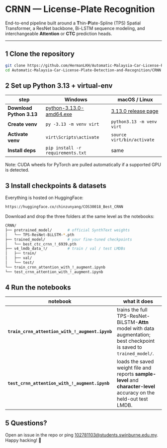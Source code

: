 # CRNN — License-Plate Recognition

End-to-end pipeline built around a **T**hin-**P**late-Spline (TPS) Spatial Transformer, a ResNet backbone, Bi-LSTM sequence modeling, and interchangeable **Attention** or **CTC** prediction heads.

---

## 1  Clone the repository

```bash
git clone https://github.com/HermanLKH/Automatic-Malaysia-Car-License-Plate-Detection-and-Recognition.git
cd Automatic-Malaysia-Car-License-Plate-Detection-and-Recognition/CRNN
```

## 2  Set up Python 3.13 + virtual-env

| step                     | Windows                                                                                       | macOS / Linux                                                                  |
| ------------------------ | --------------------------------------------------------------------------------------------- | ------------------------------------------------------------------------------ |
| **Download Python 3.13** | [ python-3.13.0-amd64.exe ](https://www.python.org/ftp/python/3.13.0/python-3.13.0-amd64.exe) | [ 3.13.0 release page ](https://www.python.org/downloads/release/python-3130/) |
| **Create venv**          | `py -3.13 -m venv virt`                                                                       | `python3.13 -m venv virt`                                                      |
| **Activate venv**        | `virt\Scripts\activate`                                                                       | `source virt/bin/activate`                                                     |
| **Install deps**         | `pip install -r requirements.txt`                                                             | same                                                                           |

Note: CUDA wheels for PyTorch are pulled automatically if a supported GPU is detected.

## 3 Install checkpoints & datasets

Everything is hosted on HuggingFace:
```bash
https://huggingface.co/chinzunyang/COS30018_Best_CRNN
```

Download and drop the three folders at the same level as the notebooks:
```bash
CRNN/
├── pretrained_model/       # official SynthText weights
│   └── TPS-ResNet-BiLSTM-*.pth
├── trained_model/          # your fine-tuned checkpoints
│   └── best_ctc_crnn_!_6939.pth
├── v4_lmdb_data_!/         # train / val / test LMDBs
│   ├── train/
│   ├── val/
│   └── test/
└── train_crnn_attention_with_!_augment.ipynb
└── test_crnn_attention_with_!_augment.ipynb

```

## 4 Run the notebooks

| notebook                                        | what it does                                                                                                           |
| ----------------------------------------------- | ---------------------------------------------------------------------------------------------------------------------- |
| **`train_crnn_attention_with_!_augment.ipynb`** | trains the full TPS-ResNet-BiLSTM-**Attn** model with data augmentation; best checkpoint is saved to `trained_model/`. |
| **`test_crnn_attention_with_!_augment.ipynb`**  | loads the saved weight file and reports **sample-level** and **character-level** accuracy on the held-out test LMDB.   |

## 5 Questions?

Open an issue in the repo or ping 102781103@students.swinburne.edu.my. Happy hacking! 🚀



